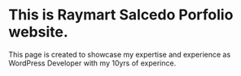 # This is Raymart Salcedo Porfolio website. 
This page is created to showcase my expertise and experience as WordPress Developer with my 10yrs of experince. 
